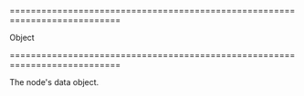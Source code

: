 ===========================================================================
<!--type-->Object<!--/type-->
===========================================================================

<!--shortDescription-->
The node's data object.
<!--/shortDescription-->

<!--fullDescription-->

<!--/fullDescription-->